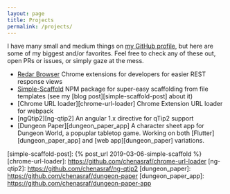 ```yaml
---
layout: page
title: Projects
permalink: /projects/
---
```


I have many small and medium things on [my GitHub profile][gh], but here are some of my
biggest and/or favorites. Feel free to check any of these out, open PRs or issues, or simply
gaze at the mess.

- [Redar Browser][redar]
  Chrome extensions for developers for easier REST response views
- [Simple-Scaffold][simple-scaffold-gh]
  NPM package for super-easy scaffolding from file templates (see my [blog post][simple-scaffold-post] about it)
- [Chrome URL loader][chrome-url-loader]
  Chrome Extension URL loader for webpack
- [ngQtip2][ng-qtip2]
  An angular 1.x directive for qTip2 support
- [Dungeon Paper][dungeon_paper_app]
  A character sheet app for Dungeon World, a popuplar tabletop game. Working on both [Flutter][dungeon_paper_app] and [web app][dungeon_paper] variations.

[gh]: https://github.com/chenasraf
[redar]: https://github.com/chenasraf/redar-browser
[simple-scaffold-gh]: https://github.com/chenasraf/simple-scaffold
[simple-scaffold-post]: {% post_url 2019-03-06-simple-scaffold %}
[chrome-url-loader]: https://github.com/chenasraf/chrome-url-loader
[ng-qtip2]: https://github.com/chenasraf/ng-qtip2
[dungeon_paper]: https://github.com/chenasraf/dungeon-paper
[dungeon_paper_app]: https://github.com/chenasraf/dungeon-paper-app
